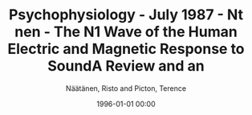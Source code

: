 ---
layout: post
title: Psychophysiology - July 1987 - Nt nen - The N1 Wave of the Human Electric and Magnetic Response to SoundA Review and an

date: 1996-01-01 00:00
author: Näätänen, Risto and Picton, Terence
journal: Psychophysiology 

year: 1987
---
